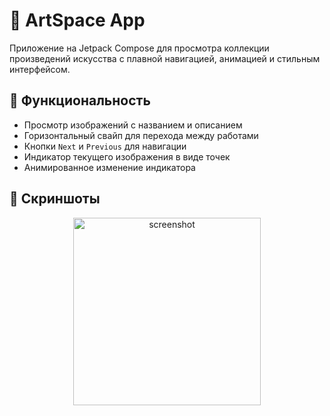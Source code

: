 # 🎨 ArtSpace App

Приложение на Jetpack Compose для просмотра коллекции произведений искусства с плавной навигацией, анимацией и стильным интерфейсом.

## 🚀 Функциональность

- Просмотр изображений с названием и описанием
- Горизонтальный свайп для перехода между работами
- Кнопки `Next` и `Previous` для навигации
- Индикатор текущего изображения в виде точек
- Анимированное изменение индикатора

## 📱 Скриншоты

<!-- Вставь реальные скриншоты из приложения -->
<p align="center">
  <img src="https://github.com/user-attachments/assets/6dd2c04b-58b3-4802-921e-affe1427f580" alt="screenshot" width="300"/>
</p>
